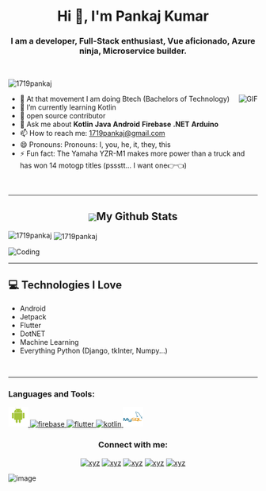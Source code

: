 <h1 align="center">Hi 👋, I'm Pankaj Kumar</h1>


<h3 align="center">I am a developer, Full-Stack enthusiast, Vue aficionado, Azure ninja, Microservice builder.</h3>
</br>
<p align="left"> <img src="https://komarev.com/ghpvc/?username=1719pankaj&label=Profile%20views&color=0e75b6&style=flat" alt="1719pankaj" /> </p>

<img align="right" alt="GIF" height="101px" src="https://media.giphy.com/media/du3J3cXyzhj75IOgvA/giphy.gif" />

- 🔭 At that movement I am doing Btech (Bachelors of Technology)
- 🌱 I’m currently learning Kotlin
- 👯 open source contributor
- 💬 Ask me about **Kotlin** **Java** **Android** **Firebase** **.NET** **Arduino**
- 📫 How to reach me: 1719pankaj@gmail.com
- 😄 Pronouns: Pronouns: I, you, he, it, they, this
- ⚡  Fun fact: The Yamaha YZR-M1 makes more power than a truck and has won 14 motogp titles (pssstt... I want one👉👈)

<br>
<hr>

<h2 align="center"><img src="https://emojis.slackmojis.com/emojis/images/1471045852/841/hero.gif?1471045852" align="center"
                width="18" />My Github Stats</h2>
<p><img align="left" src="https://github-readme-stats.vercel.app/api/top-langs?username=1719pankaj&show_icons=true&locale=en&layout=compact&hide_border=true" alt="1719pankaj" /></p>

<p>&nbsp;<img align="center" src="https://github-readme-stats.vercel.app/api?username=1719pankaj&show_icons=true&locale=en&hide_border=true" alt="1719pankaj" /></p>

<img align="left" alt="Coding" width="400" src="https://cdn.dribbble.com/users/2646423/screenshots/5507196/computer.gif">

<br>
<hr>


## :computer: Technologies I Love
* Android
* Jetpack
* Flutter
* DotNET
* Machine Learning
* Everything Python (Django, tkInter, Numpy...)
<br>
<hr>

<h3 align="left">Languages and Tools:</h3>
<p align="left"> <a href="https://developer.android.com" target="_blank"> <img src="https://raw.githubusercontent.com/devicons/devicon/master/icons/android/android-original-wordmark.svg" alt="android" width="40" height="40"/> </a> <a href="https://firebase.google.com/" target="_blank"> <img src="https://www.vectorlogo.zone/logos/firebase/firebase-icon.svg" alt="firebase" width="40" height="40"/> </a> <a href="https://flutter.dev" target="_blank"> <img src="https://www.vectorlogo.zone/logos/flutterio/flutterio-icon.svg" alt="flutter" width="40" height="40"/> </a> <a href="https://kotlinlang.org" target="_blank"> <img src="https://www.vectorlogo.zone/logos/kotlinlang/kotlinlang-icon.svg" alt="kotlin" width="40" height="40"/> </a> <a href="https://www.mysql.com/" target="_blank"> <img src="https://raw.githubusercontent.com/devicons/devicon/master/icons/mysql/mysql-original-wordmark.svg" alt="mysql" width="40" height="40"/> </a> </p>


<h3 align="Center">Connect with me:</h3>
<p align="Center">
<a href="www.linkedin.com/in/pankaj-kr-roy-228644198" target="blank"><img align="center" src="https://raw.githubusercontent.com/rahuldkjain/github-profile-readme-generator/master/src/images/icons/Social/linked-in-alt.svg" alt="xyz" height="30" width="40" /></a>
<a href="https://www.facebook.com/tryht5hgyw6/" target="blank"><img align="center" src="https://raw.githubusercontent.com/rahuldkjain/github-profile-readme-generator/master/src/images/icons/Social/facebook.svg" alt="xyz" height="30" width="40" /></a>
<a href="https://www.instagram.com/ceo_pcc/" target="blank"><img align="center" src="https://raw.githubusercontent.com/rahuldkjain/github-profile-readme-generator/master/src/images/icons/Social/instagram.svg" alt="xyz" height="30" width="40" /></a>
<a href="https://www.youtube.com/channel/UCanabR4cdk8h-Nq3t1a5esA" target="blank"><img align="center" src="https://raw.githubusercontent.com/rahuldkjain/github-profile-readme-generator/master/src/images/icons/Social/youtube.svg" alt="xyz" height="30" width="40" /></a>
<a href="https://discord.gg/TheWiseNerd" target="blank"><img align="center" src="https://raw.githubusercontent.com/rahuldkjain/github-profile-readme-generator/master/src/images/icons/Social/discord.svg" alt="xyz" height="30" width="40" /></a>
</p>

  ![image](https://github.com/soriano-dev/soriano-dev/blob/master/dino.gif)
